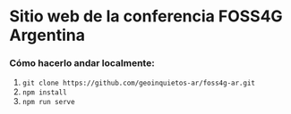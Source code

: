 # Sitio web de la conferencia FOSS4G Argentina

### Cómo hacerlo andar localmente:

1. `git clone https://github.com/geoinquietos-ar/foss4g-ar.git`
1. `npm install`
1. `npm run serve`
